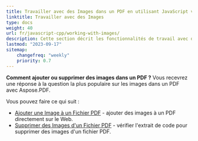 ```yaml
---
title: Travailler avec des Images dans un PDF en utilisant JavaScript via C++ 
linktitle: Travailler avec des Images
type: docs
weight: 40
url: fr/javascript-cpp/working-with-images/
description: Cette section décrit les fonctionnalités de travail avec des images dans un fichier PDF en utilisant JavaScript via C++.
lastmod: "2023-09-17"
sitemap:
    changefreq: "weekly"
    priority: 0.7
---
```



**Comment ajouter ou supprimer des images dans un PDF ?** Vous recevrez une réponse à la question la plus populaire sur les images dans un PDF avec Aspose.PDF.


Vous pouvez faire ce qui suit :

- [Ajouter une Image à un Fichier PDF](/pdf/javascript-cpp/add-image-to-pdf/) - ajouter des images à un PDF directement sur le Web.
- [Supprimer des Images d'un Fichier PDF](/pdf/javascript-cpp/delete-images-from-pdf-file/) - vérifier l'extrait de code pour supprimer des images d'un fichier PDF.